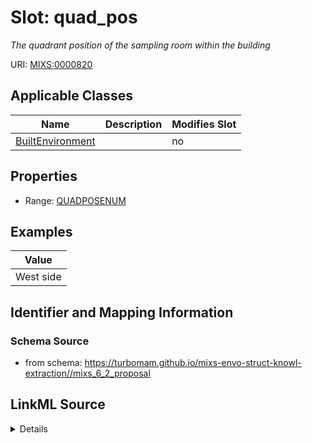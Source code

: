 # Slot: quad_pos


_The quadrant position of the sampling room within the building_



URI: [MIXS:0000820](https://w3id.org/mixs/0000820)



<!-- no inheritance hierarchy -->




## Applicable Classes

| Name | Description | Modifies Slot |
| --- | --- | --- |
[BuiltEnvironment](BuiltEnvironment.md) |  |  no  |







## Properties

* Range: [QUADPOSENUM](QUADPOSENUM.md)






## Examples

| Value |
| --- |
| West side |

## Identifier and Mapping Information







### Schema Source


* from schema: https://turbomam.github.io/mixs-envo-struct-knowl-extraction//mixs_6_2_proposal




## LinkML Source

<details>
```yaml
name: quad_pos
description: The quadrant position of the sampling room within the building
title: quadrant position
examples:
- value: West side
from_schema: https://turbomam.github.io/mixs-envo-struct-knowl-extraction//mixs_6_2_proposal
rank: 1000
slot_uri: MIXS:0000820
multivalued: false
alias: quad_pos
domain_of:
- BuiltEnvironment
range: QUAD_POS_ENUM
required: false
recommended: false

```
</details>